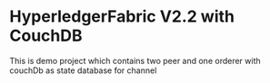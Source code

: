 # HyperledgerFabric V2.2 with CouchDB
This is demo project which contains two peer and one orderer with couchDb as state database for channel 
